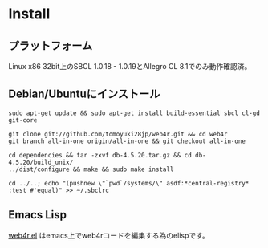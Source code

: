 Install
========

プラットフォーム
-----------------
Linux x86 32bit上のSBCL 1.0.18 - 1.0.19とAllegro CL 8.1でのみ動作確認済。

Debian/Ubuntuにインストール
----------------------------

    sudo apt-get update && sudo apt-get install build-essential sbcl cl-gd git-core

    git clone git://github.com/tomoyuki28jp/web4r.git && cd web4r
    git branch all-in-one origin/all-in-one && git checkout all-in-one

    cd dependencies && tar -zxvf db-4.5.20.tar.gz && cd db-4.5.20/build_unix/ 
    ../dist/configure && make && sudo make install

    cd ../..; echo "(pushnew \"`pwd`/systems/\" asdf:*central-registry* :test #'equal)" >> ~/.sbclrc

Emacs Lisp
-----------
[web4r.el](http://github.com/tomoyuki28jp/web4r-el)
はemacs上でweb4rコードを編集する為のelispです。

